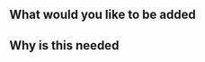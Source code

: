 <!-- Please only use this template for submitting enhancement requests -->

## What would you like to be added

## Why is this needed
